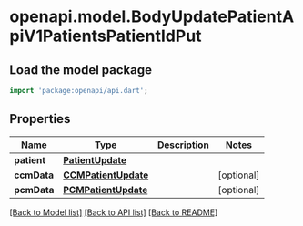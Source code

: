 # openapi.model.BodyUpdatePatientApiV1PatientsPatientIdPut

## Load the model package
```dart
import 'package:openapi/api.dart';
```

## Properties
Name | Type | Description | Notes
------------ | ------------- | ------------- | -------------
**patient** | [**PatientUpdate**](PatientUpdate.md) |  | 
**ccmData** | [**CCMPatientUpdate**](CCMPatientUpdate.md) |  | [optional] 
**pcmData** | [**PCMPatientUpdate**](PCMPatientUpdate.md) |  | [optional] 

[[Back to Model list]](../README.md#documentation-for-models) [[Back to API list]](../README.md#documentation-for-api-endpoints) [[Back to README]](../README.md)


